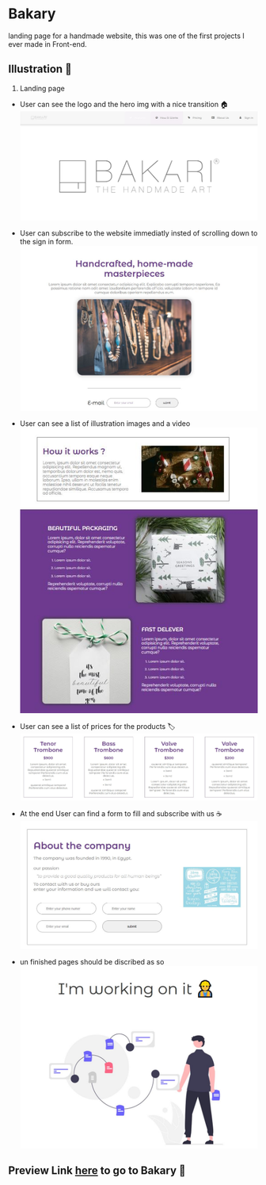 # Bakary
landing page for a handmade website, this was one of the first projects I ever made in Front-end.

## Illustration 🧩

1. Landing page
- User can see the logo and the hero img with a nice transition 🏠
![Home Page img](/illustration/Hero.JPG?raw=true "Optional Title")

- User can subscribe to the website immediatly insted of scrolling down to the sign in form.
![Home Page img](/illustration/Email-subscription.JPG?raw=true "Optional Title")


- User can see a list of illustration images and a video
![Home Page img](/illustration/illustration.JPG?raw=true "Optional Title")

- User can see a list of prices for the products 🏷
![Home Page img](/illustration/pricing.JPG?raw=true "Optional Title")


- At the end User can find a form to fill and subscribe with us ☕
![Home Page img](/illustration/sign-in.JPG?raw=true "Optional Title")

- un finished pages should be discribed as so
![Home Page img](/illustration/constructing.JPG?raw=true "Optional Title")


## Preview Link [here](https://mohamedsaid7102.github.io/BAKARI-HandMade-Art/) to go to Bakary 🚀

